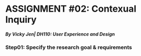 # ASSIGNMENT #02: Contexual Inquiry
##### _By Vicky Jen| DH110: User Experience and Design_

### Step01: Specify the research goal & requirements
